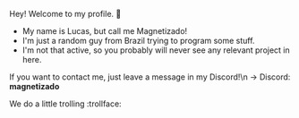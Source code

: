 Hey! Welcome to my profile. 👋

- My name is Lucas, but call me Magnetizado!
- I'm just a random guy from Brazil trying to program some stuff.
- I'm not that active, so you probably will never see any relevant project in here.

If you want to contact me, just leave a message in my Discord!\n
→ Discord: **magnetizado**

We do a little trolling :trollface:
